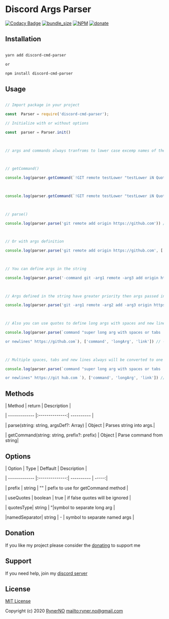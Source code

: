 
# Discord Args Parser

[![Codacy Badge](https://img.shields.io/codacy/grade/f21a6e132aa14835b2dd080b60c46bf9.svg?style=for-the-badge)](https://www.codacy.com/manual/ryner.no/discord-cmd-parser?utm_source=github.com&amp;utm_medium=referral&amp;utm_content=RynerNO/discord-cmd-parser&amp;utm_campaign=Badge_Grade) [![bundle_size](https://img.shields.io/bundlephobia/min/discord-cmd-parser?style=for-the-badge)](https://bundlephobia.com/result?p=discord-cmd-parser) [![NPM](https://img.shields.io/npm/l/discord-cmd-parser?style=for-the-badge)](https://github.com/RynerNO/discord-cmd-parser/blob/master/LICENSE) [![donate](https://img.shields.io/badge/donate-Buy%20me%20a%20beer-FF5E5B?style=for-the-badge)](https://www.donationalerts.com/r/rynerno)

## Installation

```sh

yarn add discord-cmd-parser

or

npm install discord-cmd-parser

```

## Usage

  

```js

// Import package in your project

const  Parser = require('discord-cmd-parser');

// Initialize with or without options

const  parser = Parser.init()

  

// args and commands always tranfroms to lower case excemp names of the args and args in quotes

  

// getCommand()

console.log(parser.getCommand(`!GIT remote testLower "testLower iN Quotes" -namedNotInLower test`)) // ---> { command: 'git', parseArgs: function()}

  

console.log(parser.getCommand(`!GIT remote testLower "testLower iN Quotes" -namedNotInLower test`).parseArgs()) // ---> {command: 'git', args: {_: ['remote', 'testlower', 'testLower iN Quotes'], namedNotInLower: 'test'}

  

// parse()

console.log(parser.parse('git remote add origin https://github.com')) // ---> {_:['git', 'remote', 'add', 'origin', 'https://github.com']}

  

// Or with args definition

console.log(parser.parse('git remote add origin https://github.com', ['command', 'arg1', 'arg2', 'arg3'])) // ---> {_:['https://github.com'], command: 'git', arg1: 'remote', arg2: 'add', arg3: 'origin'}

  

// You can define args in the string

console.log(parser.parse('-command git -arg1 remote -arg3 add origin https://github.com')) // ---> {_:['https://github.com'], command: 'git', arg1: 'remote', arg2: 'add', arg3: 'origin'}

  

// Args defined in the string have greater priority then args passed in array

console.log(parser.parse('git -arg1 remote -arg2 add -arg3 origin https://github.com -command replaced'), ['command']) // ---> {_:['git', 'https://github.com'], command: 'replaced', arg1: 'remote', arg2: 'add', arg3: 'origin'}

  

// Also you can use quotes to define long args with spaces and new lines

console.log(parser.parse(`command "super long arg with spaces or tabs

or newlines" https://github.com`), ['command', 'longArg', 'link']) // ---> {_:[], command: 'command', longarg: 'super long arg with spaces or tabs or newlines', link: 'https://github.com'}

  

// Multiple spaces, tabs and new lines always will be converted to one space

console.log(parser.parse(`command "super long arg with spaces or tabs

or newlines" https://git hub.com `), ['command', 'longArg', 'link']) // ---> {_:['hub.com'], command: 'command', longArg: 'super long arg with spaces or tabs or newlines', link: 'https://git'}

```

## Methods

| Method | return | Description |

| ------------- |:--------------:| ---------- |

| parse(string: string, argsDef?: Array<string>) | Object | Parses string into args.|

| getCommand(string: string, prefix?: prefix) | Object | Parse command from string|

## Options

  

| Option | Type | Deffault | Description |

| ------------- |:--------------:| ---------- | -----:|

| prefix | string | "" | pefix to use for getCommand method |

| useQuotes | boolean | true | if false quotes will be ignored |

| quotesType| string | "|symbol to separate long arg |

|namedSeparator| string | - | symbol to separate named args |


  

## Donation

If you like my project please consider the [donating](https://www.donationalerts.com/r/rynerno)
 to support me 
  
## Support
If you need help, join my [discord server](https://discord.gg/75NmVJa)


## License

[MIT License](https://github.com/RynerNO/discord-cmd-parser/blob/master/LICENSE)

Copyright (c) 2020 [RynerNO](https://github.com/RynerNO) <mailto:ryner.no@gmail.com>